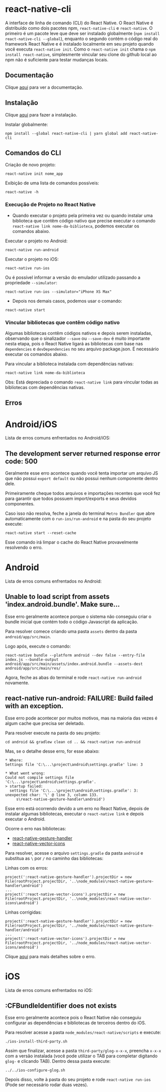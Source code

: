 # react-native-cli

A interface de linha de comando (CLI) do React Native. O React Native é distribuído como dois pacotes npm, `react-native-cli` e `react-native`. O primeiro é um pacote leve que deve ser instalado globalmente (`npm install react-native-cli --global`), enquanto o segundo contém o código real do framework React Native e é instalado localmente em seu projeto quando você executa `react-native init`. Como o `react-native init` chama o `npm install react-native`, simplesmente vincular seu clone do github local ao npm não é suficiente para testar mudanças locais.

## Documentação

Clique [aqui](https://github.com/facebook/react-native) para ver a documentação.

## Instalação

Clique [aqui](https://www.npmjs.com/package/react-native-cli) para fazer a instalação.

Instalar globalmente:

```
npm install --global react-native-cli | yarn global add react-native-cli
```

## Comandos do CLI

Criação de novo projeto:

```
react-native init nome_app
```

Exibição de uma lista de comandos possíveis:

```
react-native -h
```

### Execução de Projeto no React Native

- Quando executar o projeto pela primeira vez ou quando instalar uma biblioteca que contêm código nativo que precise executar o comando `react-native link nome-da-biblioteca`, podemos executar os comandos abaixo.

Executar o projeto no Android:

```
react-native run-android
```

Executar o projeto no iOS:

```
react-native run-ios
```

Ou é possível informar a versão do emulador utilizado passando a propriedade `--simulator`:

```
react-native run-ios --simulator="iPhone XS Max"
```

- Depois nos demais casos, podemos usar o comando:

```
react-native start
```

### Vincular bibliotecas que contêm código nativo

Algumas bibliotecas contêm códigos nativos e depois serem instaladas, observando que o sinalizador `--save` ou `--save-dev` é muito importante nesta etapa, pois o React Native ligará as bibliotecas com base nas `dependencies` e `devDependencies` no seu arquivo package.json. É necessário executar os comandos abaixo.

Para vincular a biblioteca instalada com dependências nativas:

```
react-native link nome-da-biblioteca
```

Obs: Está depreciada o comando `react-native link` para vincular todas as bibliotecas com dependências nativas.

## Erros

# Android/iOS

Lista de erros comuns enfrentados no Android/iOS:

## The development server returned response error code: 500

Geralmente esse erro acontece quando você tenta importar um arquivo JS que não possui `export default` ou não possui nenhum componente dentro dele.

Primeiramente cheque todos arquivos e importações recentes que você fez para garantir que todos possuem import/exports e seus devidos componentes.

Caso isso não resolva, feche a janela do terminal `Metro Bundler` que abre automaticamente com o `run-ios/run-android` e na pasta do seu projeto execute:

```
react-native start --reset-cache
```

Esse comando irá limpar o cache do React Native provavelmente resolvendo o erro.

# Android

Lista de erros comuns enfrentados no Android:

## Unable to load script from assets 'index.android.bundle'. Make sure...

Esse erro geralmente acontece porque o sistema não conseguiu criar o bundle inicial que contém todo o código Javascript da aplicação.

Para resolver comece criando uma pasta `assets` dentro da pasta `android/app/src/main`.

Logo após, execute o comando:

```
react-native bundle --platform android --dev false --entry-file index.js --bundle-output android/app/src/main/assets/index.android.bundle --assets-dest android/app/src/main/res/
```

Agora, feche as abas do terminal e rode `react-native run-android` novamente.

## react-native run-android: FAILURE: Build failed with an exception.

Esse erro pode acontecer por muitos motivos, mas na maioria das vezes é algum cache que precisa ser deletado.

Para resolver execute na pasta do seu projeto:

```
cd android && gradlew clean cd .. && react-native run-android
```

Mas, se o detalhe desse erro, for esse abaixo:

```
* Where:
Settings file 'C:\...\project\android\settings.gradle' line: 3

* What went wrong:
Could not compile settings file 'C:\...\project\android\settings.gradle'.
> startup failed:
  settings file 'C:\...\project\android\settings.gradle': 3: unexpected char: '\' @ line 3, column 133.
     s\react-native-gesture-handler\android')
```

Esse erro está ocorrendo devido a um erro no React Native, depois de instalar algumas bibliotecas, executar o `react-native link` e depois executar o Android.

Ocorre o erro nas bibliotecas:

- [react-native-gesture-handler](react-native-gesture-handler.md)
- [react-native-vector-icons](react-native-vector-icons.md)

Para resolver, acesse o arquivo `settings.gradle` da pasta `android` e substitua as `\` por `/` no caminho das bibliotecas:

Linhas com os erros:

```
project(':react-native-gesture-handler').projectDir = new File(rootProject.projectDir, '..\node_modules\react-native-gesture-handler\android')
...
project(':react-native-vector-icons').projectDir = new File(rootProject.projectDir, '..\node_modules\react-native-vector-icons\android')
```

Linhas corrigidas:

```
project(':react-native-gesture-handler').projectDir = new File(rootProject.projectDir, '../node_modules/react-native-gesture-handler/android')
...
project(':react-native-vector-icons').projectDir = new File(rootProject.projectDir, '../node_modules/react-native-vector-icons/android')
```

Clique [aqui](https://stackoverflow.com/questions/54504742/getting-error-gradlew-bat-installdebug-after-installing-react-navigation-and-ges) para mais detalhes sobre o erro.

# iOS

Lista de erros comuns enfrentados no iOS:

## :CFBundleIdentifier does not exists

Esse erro geralmente acontece pois o React Native não conseguiu configurar as dependências e bibliotecas de terceiros dentro do iOS.

Para resolver acesse a pasta `node_modules/react-native/scripts` e execute:

```
./ios-install-third-party.sh
```

Assim que finalizar, acesse a pasta `third-party/glog-x-x-x`, preencha `x-x-x` com a versão instalada (você pode utilizar o TAB para completar digitando `glog-` e clicando TAB). Dentro dessa pasta execute:

```
../../ios-configure-glog.sh
```

Depois disso, volte à pasta do seu projeto e rode `react-native run-ios` (Pode ser necessário rodar duas vezes).
